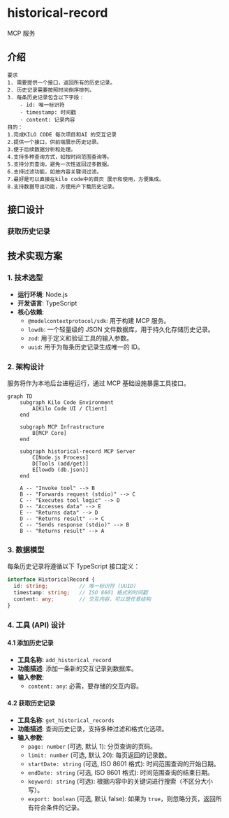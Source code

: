 # historical-record
MCP 服务
## 介绍
    要求
    1. 需要提供一个接口，返回所有的历史记录。
    2. 历史记录需要按照时间倒序排列。
    3. 每条历史记录包含以下字段：
        - id: 唯一标识符
        - timestamp: 时间戳
        - content: 记录内容
    目的：
    1.完成KILO CODE 每次项目和AI 的交互记录
    2.提供一个接口，供前端展示历史记录。
    3.便于后续数据分析和处理。
    4.支持多种查询方式，如按时间范围查询等。
    5.支持分页查询，避免一次性返回过多数据。
    6.支持过滤功能，如按内容关键词过滤。
    7.最好是可以直接在kilo code中的首页 展示和使用，方便集成。
    8.支持数据导出功能，方便用户下载历史记录。
## 接口设计
### 获取历史记录
## 技术实现方案

### 1. 技术选型
- **运行环境**: Node.js
- **开发语言**: TypeScript
- **核心依赖**:
  - `@modelcontextprotocol/sdk`: 用于构建 MCP 服务。
  - `lowdb`: 一个轻量级的 JSON 文件数据库，用于持久化存储历史记录。
  - `zod`: 用于定义和验证工具的输入参数。
  - `uuid`: 用于为每条历史记录生成唯一的 ID。

### 2. 架构设计
服务将作为本地后台进程运行，通过 MCP 基础设施暴露工具接口。

```mermaid
graph TD
    subgraph Kilo Code Environment
        A[Kilo Code UI / Client]
    end

    subgraph MCP Infrastructure
        B[MCP Core]
    end

    subgraph historical-record MCP Server
        C[Node.js Process]
        D[Tools (add/get)]
        E[lowdb (db.json)]
    end

    A -- "Invoke tool" --> B
    B -- "Forwards request (stdio)" --> C
    C -- "Executes tool logic" --> D
    D -- "Accesses data" --> E
    E -- "Returns data" --> D
    D -- "Returns result" --> C
    C -- "Sends response (stdio)" --> B
    B -- "Returns result" --> A
```

### 3. 数据模型
每条历史记录将遵循以下 TypeScript 接口定义：

```typescript
interface HistoricalRecord {
  id: string;          // 唯一标识符 (UUID)
  timestamp: string;   // ISO 8601 格式的时间戳
  content: any;        // 交互内容，可以是任意结构
}
```

### 4. 工具 (API) 设计

#### 4.1 添加历史记录
- **工具名称**: `add_historical_record`
- **功能描述**: 添加一条新的交互记录到数据库。
- **输入参数**:
  - `content: any`: 必需，要存储的交互内容。

#### 4.2 获取历史记录
- **工具名称**: `get_historical_records`
- **功能描述**: 查询历史记录，支持多种过滤和格式化选项。
- **输入参数**:
  - `page: number` (可选, 默认 1): 分页查询的页码。
  - `limit: number` (可选, 默认 20): 每页返回的记录数。
  - `startDate: string` (可选, ISO 8601 格式): 时间范围查询的开始日期。
  - `endDate: string` (可选, ISO 8601 格式): 时间范围查询的结束日期。
  - `keyword: string` (可选): 根据内容中的关键词进行搜索（不区分大小写）。
  - `export: boolean` (可选, 默认 false): 如果为 `true`，则忽略分页，返回所有符合条件的记录。